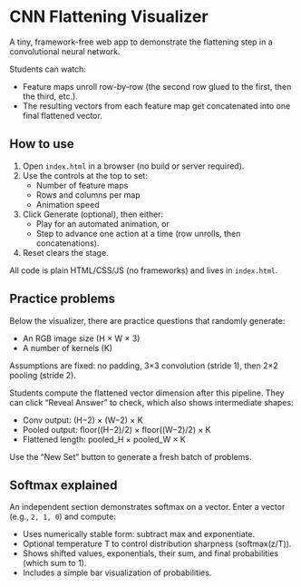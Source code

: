 
# CNN Flattening Visualizer

A tiny, framework-free web app to demonstrate the flattening step in a convolutional neural network.

Students can watch:
- Feature maps unroll row-by-row (the second row glued to the first, then the third, etc.).
- The resulting vectors from each feature map get concatenated into one final flattened vector.

## How to use

1. Open `index.html` in a browser (no build or server required).
2. Use the controls at the top to set:
	- Number of feature maps
	- Rows and columns per map
	- Animation speed
3. Click Generate (optional), then either:
	- Play for an automated animation, or
	- Step to advance one action at a time (row unrolls, then concatenations).
4. Reset clears the stage.

All code is plain HTML/CSS/JS (no frameworks) and lives in `index.html`.

## Practice problems

Below the visualizer, there are practice questions that randomly generate:
- An RGB image size (H × W × 3)
- A number of kernels (K)

Assumptions are fixed: no padding, 3×3 convolution (stride 1), then 2×2 pooling (stride 2).

Students compute the flattened vector dimension after this pipeline. They can click “Reveal Answer” to check, which also shows intermediate shapes:
- Conv output: (H−2) × (W−2) × K
- Pooled output: floor((H−2)/2) × floor((W−2)/2) × K
- Flattened length: pooled_H × pooled_W × K

Use the “New Set” button to generate a fresh batch of problems.

## Softmax explained

An independent section demonstrates softmax on a vector. Enter a vector (e.g., `2, 1, 0`) and compute:
- Uses numerically stable form: subtract max and exponentiate.
- Optional temperature T to control distribution sharpness (softmax(z/T)).
- Shows shifted values, exponentials, their sum, and final probabilities (which sum to 1).
- Includes a simple bar visualization of probabilities.
